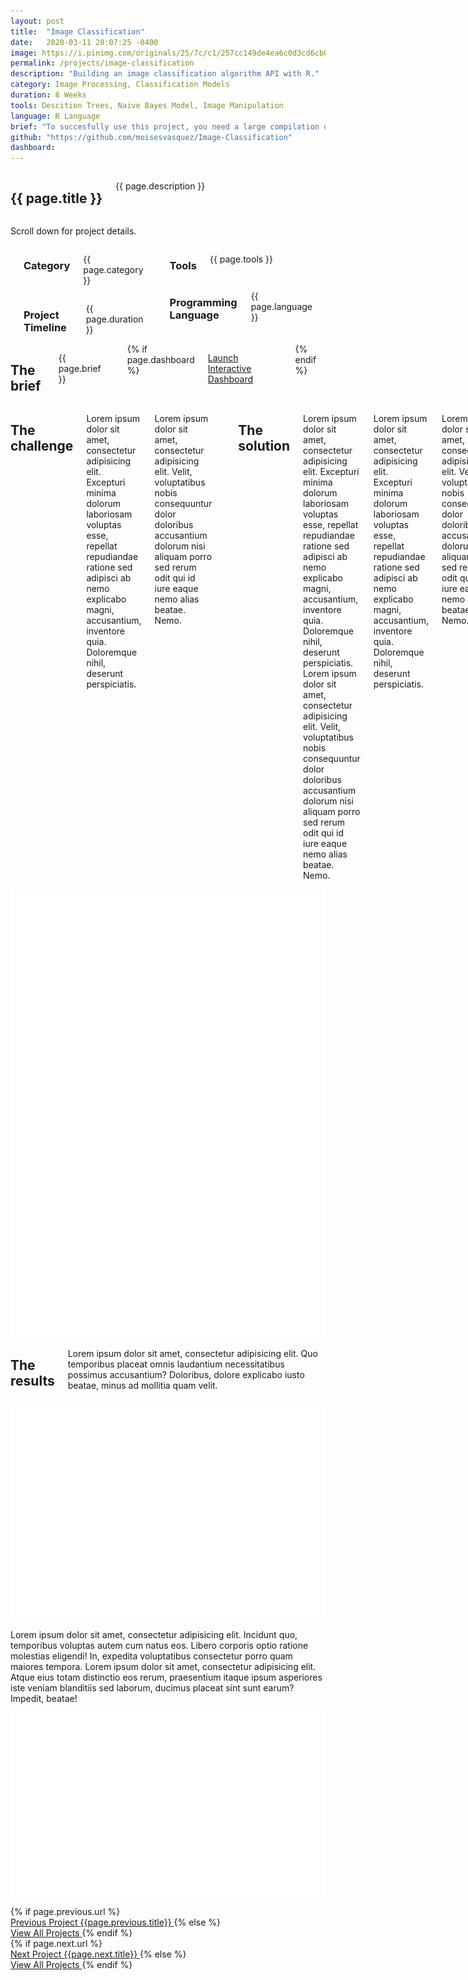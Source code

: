 ```yaml
---
layout: post
title:  "Image Classification"
date:   2020-03-11 20:07:25 -0400
image: https://i.pinimg.com/originals/25/7c/c1/257cc149de4ea6c0d3cd6cb03218affd.jpg
permalink: /projects/image-classification
description: "Building an image classification algorithm API with R."
category: Image Processing, Classification Models
duration: 8 Weeks
tools: Descition Trees, Naive Bayes Model, Image Manipulation
language: R Language
brief: "To succesfully use this project, you need a large compilation of images that are separated in at least 2 folders, each folder representing a class to be classified. The images need to be stored on a local directory. For this project we have two folders stored locally one with pictures of cars , obtained from Kaggle, and another file of pictures that are not cars, obtained from the Visual Genome."
github: "https://github.com/moisesvasquez/Image-Classification"
dashboard:
---
```

<div class="case-header">
  <div class="media-wrapper">
    <div class="case-header-image" style="background: linear-gradient(rgba(97,97,97,.6), rgba(97,97,97,.6)), url({{page.image}}) center center no-repeat;background-size: cover;"></div>
    <div class="image-overlay"></div>
  </div>
    <div class="case-title">
      <div class="row">
          <div class="large-8 columns">
            <h2>{{ page.title }} </h2>
            <p>{{ page.description }}</p>
          </div>
      </div>
    </div>
  <p class="action-hint">
    <span class="scroll-down">
      Scroll down for project details.
      <i class="icon-arrows-slim-down"></i>
    </span>
  </p>
</div>
<div class="case-study-content">
    <div class="full">
        <div class="large-6 columns">
          <div class="row">
            <div class="large-5 columns">
              <div class="spacing"></div>
              <h3 class="meta-title">Category</h3>
              <p class="meta-data">{{ page.category }}</p>
            </div>
            <div class="large-7 columns">
              <div class="spacing"></div>
              <h3 class="meta-title">Project Timeline</h3>
              <p class="meta-data">{{ page.duration }}</p>
            </div>
          </div>
          <div class="spacing"></div>
          <div class="row">
            <div class="large-5 columns">
              <h3 class="meta-title">Tools</h3>
              <p class="meta-data">{{ page.tools }}</p>
            </div>
            <div class="large-7 columns">
              <h3 class="meta-title">Programming Language</h3>
              <p class="meta-data">{{ page.language }}</p>
            </div>
          </div>
          <div class="four spacing"></div>
        </div>
        <div class="large-6 columns">
          <h2 class="colored-title">The brief</h2>
          <p class="big-text">{{ page.brief }}</p>
          <div class="spacing"></div>
          {% if page.dashboard %}
          <p>
            <a href="{{ page.dashboard }}" target="_blank" class="boxed button black launch">Launch Interactive Dashboard <i class="icon-arrows-slim-right"></i> </a>
          </p>
          {% endif %}
        </div>
    </div>
    <div class="full light-grey">
        <div class="large-6 columns">
          <h2>The challenge</h2>
          <p>Lorem ipsum dolor sit amet, consectetur adipisicing elit. Excepturi minima dolorum laboriosam voluptas esse, repellat repudiandae ratione sed adipisci ab nemo explicabo magni, accusantium, inventore quia. Doloremque nihil, deserunt perspiciatis.</p>
          <p>Lorem ipsum dolor sit amet, consectetur adipisicing elit. Velit, voluptatibus nobis consequuntur dolor doloribus accusantium dolorum nisi aliquam porro sed rerum odit qui id iure eaque nemo alias beatae. Nemo.</p>
          <div class="four spacing"></div>
          <h2>The solution</h2>
          <p>Lorem ipsum dolor sit amet, consectetur adipisicing elit. Excepturi minima dolorum laboriosam voluptas esse, repellat repudiandae ratione sed adipisci ab nemo explicabo magni, accusantium, inventore quia. Doloremque nihil, deserunt perspiciatis.
          Lorem ipsum dolor sit amet, consectetur adipisicing elit. Velit, voluptatibus nobis consequuntur dolor doloribus accusantium dolorum nisi aliquam porro sed rerum odit qui id iure eaque nemo alias beatae. Nemo.</p>
          <p>Lorem ipsum dolor sit amet, consectetur adipisicing elit. Excepturi minima dolorum laboriosam voluptas esse, repellat repudiandae ratione sed adipisci ab nemo explicabo magni, accusantium, inventore quia. Doloremque nihil, deserunt perspiciatis.</p>
          <p>Lorem ipsum dolor sit amet, consectetur adipisicing elit. Velit, voluptatibus nobis consequuntur dolor doloribus accusantium dolorum nisi aliquam porro sed rerum odit qui id iure eaque nemo alias beatae. Nemo.</p>
          <p>Lorem ipsum dolor sit amet, consectetur adipisicing elit. Excepturi minima dolorum laboriosam voluptas esse, repellat repudiandae ratione sed adipisci ab nemo explicabo magni, accusantium, inventore quia. Doloremque nihil, deserunt perspiciatis.
          Lorem ipsum dolor sit amet, consectetur adipisicing elit. Velit, voluptatibus nobis consequuntur dolor doloribus accusantium dolorum nisi aliquam porro sed rerum odit qui id iure eaque nemo alias beatae. Nemo.</p>
          <p>Lorem ipsum dolor sit amet, consectetur adipisicing elit. Excepturi minima dolorum laboriosam voluptas esse, repellat repudiandae ratione sed adipisci ab nemo explicabo magni, accusantium, inventore quia. Doloremque nihil, deserunt perspiciatis.</p>
          <p>Lorem ipsum dolor sit amet, consectetur adipisicing elit. Velit, voluptatibus nobis consequuntur dolor doloribus accusantium dolorum nisi aliquam porro sed rerum odit qui id iure eaque nemo alias beatae. Nemo.</p>
                    <div class="spacing"></div>
          {% if page.github %}
          <p>
            <a href="{{ page.github }}" class="boxed button black launch"><i class='fa fa-github'></i> View on GitHub</a>
          </p>
          {% endif %}
        </div>
        <div class="large-6 columns">
          <img src="../assets/images/@stock/iphones.png" alt="">
        </div>
    </div>
    <div class="full">
      <div class="large-12 columns">
        <h2>The results</h2>
        <p class="big-text">Lorem ipsum dolor sit amet, consectetur adipisicing elit. Quo temporibus placeat omnis laudantium necessitatibus possimus accusantium? Doloribus, dolore explicabo iusto beatae, minus ad mollitia quam velit.</p>
      </div>
    </div>
    <div class="full colored-bg red">
      <p class="centered-text">
        <img src="../assets/images/@stock/result-1.png" alt="">
      </p>
    </div>
    <div class="full">
      <p class="big-text">Lorem ipsum dolor sit amet, consectetur adipisicing elit. Incidunt quo, temporibus voluptas autem cum natus eos. Libero corporis optio ratione molestias eligendi! In, expedita voluptatibus consectetur porro quam maiores tempora. Lorem ipsum dolor sit amet, consectetur adipisicing elit. Atque eius totam distinctio eos rerum, praesentium itaque ipsum asperiores iste veniam blanditiis sed laborum, ducimus placeat sint sunt earum? Impedit, beatae!
      </p>
    </div>
    <div class="full colored-bg purple">
      <p class="centered-text">
        <img src="../assets/images/@stock/result-2.png" alt="">
      </p>
    </div>
    <!--PAGINATION-->
    <div class="case-nav">
      <div class="large-6 columns">
          <div class="item small-nav previous">
          {% if page.previous.url %}
            <a href="{{page.previous.url}}">
              <div class="circle-wrap">
                <div class="media work-1"></div>
              </div>
              <span class="nav-title">
                <span class="sub-title">
                    Previous Project
                </span>
                <span class="title">
                    {{page.previous.title}}
                </span>
              </span>
            </a>
            {% else %}
            <a href="/projects">
              <div class="circle-wrap">
                <div class="media work-2"></div>
              </div>
              <span class="nav-title">
                <span class="sub-title">
                    View All Projects
                </span>
              </span>
            </a>
            {% endif %}
          </div>
      </div>
      <div class="large-6 columns">
          <div class="item small-nav next">
          {% if page.next.url %}
            <a href="{{page.next.url}}">
              <div class="circle-wrap">
                <div class="media work-2"></div>
              </div>
              <span class="nav-title">
                <span class="sub-title">
                    Next Project
                </span>
                <span class="title">
                    {{page.next.title}}
                </span>
              </span>
            </a>
            {% else %}
            <a href="/projects">
              <div class="circle-wrap">
                <div class="media work-2"></div>
              </div>
              <span class="nav-title">
                <span class="sub-title">
                    View All Projects
                </span>
              </span>
            </a>
            {% endif %}
          </div>
      </div>
    </div>
</div>
<script src="../bower_components/js/jquery/dist/jquery.js"></script>
<script src="../bower_components/js/foundation-sites/dist/assets/js/foundation.js"></script>
<script src="../bower_components/js/countto/jquery.countTo.js"></script>
<script src="../assets/js/jquery.appear.js"></script>
<script src="../assets/js/slick.min.js" type="text/javascript"></script>
<script src="../assets/js/app.js"></script>
</body>
</html>